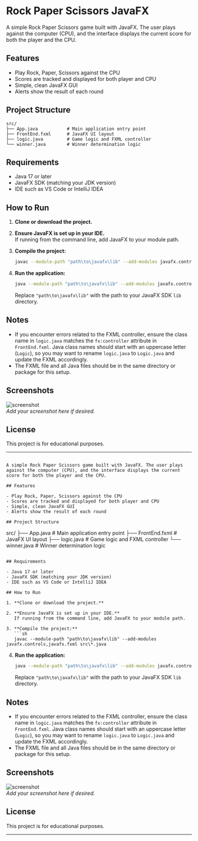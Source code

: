 # Rock Paper Scissors JavaFX

A simple Rock Paper Scissors game built with JavaFX. The user plays against the computer (CPU), and the interface displays the current score for both the player and the CPU.

## Features

- Play Rock, Paper, Scissors against the CPU
- Scores are tracked and displayed for both player and CPU
- Simple, clean JavaFX GUI
- Alerts show the result of each round

## Project Structure

```
src/
├── App.java           # Main application entry point
├── FrontEnd.fxml      # JavaFX UI layout
├── logic.java         # Game logic and FXML controller
└── winner.java        # Winner determination logic
```

## Requirements

- Java 17 or later
- JavaFX SDK (matching your JDK version)
- IDE such as VS Code or IntelliJ IDEA

## How to Run

1. **Clone or download the project.**

2. **Ensure JavaFX is set up in your IDE.**  
   If running from the command line, add JavaFX to your module path.

3. **Compile the project:**

   ```sh
   javac --module-path "path\to\javafx\lib" --add-modules javafx.controls,javafx.fxml src\*.java
   ```

4. **Run the application:**

   ```sh
   java --module-path "path\to\javafx\lib" --add-modules javafx.controls,javafx.fxml -cp src App
   ```

   Replace `"path\to\javafx\lib"` with the path to your JavaFX SDK `lib` directory.

## Notes

- If you encounter errors related to the FXML controller, ensure the class name in `logic.java` matches the `fx:controller` attribute in `FrontEnd.fxml`. Java class names should start with an uppercase letter (`Logic`), so you may want to rename `logic.java` to `Logic.java` and update the FXML accordingly.
- The FXML file and all Java files should be in the same directory or package for this setup.

## Screenshots

![screenshot](screenshot.png)  
_Add your screenshot here if desired._

## License

This project is for educational purposes.

---

```# Rock Paper Scissors JavaFX

A simple Rock Paper Scissors game built with JavaFX. The user plays against the computer (CPU), and the interface displays the current score for both the player and the CPU.

## Features

- Play Rock, Paper, Scissors against the CPU
- Scores are tracked and displayed for both player and CPU
- Simple, clean JavaFX GUI
- Alerts show the result of each round

## Project Structure

```

src/
├── App.java # Main application entry point
├── FrontEnd.fxml # JavaFX UI layout
├── logic.java # Game logic and FXML controller
└── winner.java # Winner determination logic

````

## Requirements

- Java 17 or later
- JavaFX SDK (matching your JDK version)
- IDE such as VS Code or IntelliJ IDEA

## How to Run

1. **Clone or download the project.**

2. **Ensure JavaFX is set up in your IDE.**
   If running from the command line, add JavaFX to your module path.

3. **Compile the project:**
   ```sh
   javac --module-path "path\to\javafx\lib" --add-modules javafx.controls,javafx.fxml src\*.java
````

4. **Run the application:**

   ```sh
   java --module-path "path\to\javafx\lib" --add-modules javafx.controls,javafx.fxml -cp src App
   ```

   Replace `"path\to\javafx\lib"` with the path to your JavaFX SDK `lib` directory.

## Notes

- If you encounter errors related to the FXML controller, ensure the class name in `logic.java` matches the `fx:controller` attribute in `FrontEnd.fxml`. Java class names should start with an uppercase letter (`Logic`), so you may want to rename `logic.java` to `Logic.java` and update the FXML accordingly.
- The FXML file and all Java files should be in the same directory or package for this setup.

## Screenshots

![screenshot](screenshot.png)  
_Add your screenshot here if desired._

## License

This project is for educational purposes.

---

